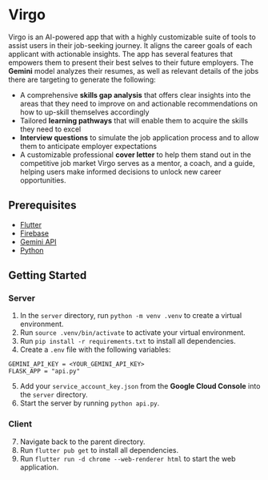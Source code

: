 # Virgo

Virgo is an AI-powered app that with a highly customizable suite of tools to assist users in their job-seeking journey. It aligns the career goals of each applicant with actionable insights. The app has several features that empowers them to present their best selves to their future employers. The **Gemini** model analyzes their resumes, as well as relevant details of the jobs there are targeting to generate the following:

- A comprehensive **skills gap analysis** that offers clear insights into the areas that they need to improve on and actionable recommendations on how to up-skill themselves accordingly
- Tailored **learning pathways** that will enable them to acquire the skills they need to excel
- **Interview questions** to simulate the job application process and to allow them to anticipate employer expectations
- A customizable professional **cover letter** to help them stand out in the competitive job market Virgo serves as a mentor, a coach, and a guide, helping users make informed decisions to unlock new career opportunities.

## Prerequisites
- [Flutter](https://docs.flutter.dev)
- [Firebase]()
- [Gemini API]()
- [Python]()

## Getting Started
### Server
1. In the `server` directory, run `python -m venv .venv` to create a virtual environment.
2. Run `source .venv/bin/activate` to activate your virtual environment.
3. Run `pip install -r requirements.txt` to install all dependencies.
4. Create a `.env` file with the following variables:  
```
GEMINI_API_KEY = <YOUR_GEMINI_API_KEY>
FLASK_APP = "api.py"
```
5. Add your `service_account_key.json` from the **Google Cloud Console** into the `server` directory.
6. Start the server by running `python api.py`.
### Client
7. Navigate back to the parent directory.
8. Run `flutter pub get` to install all dependencies.
9. Run `flutter run -d chrome --web-renderer html` to start the web application.
